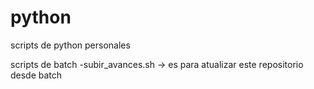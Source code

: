 # python
scripts de python personales


scripts de batch
-subir_avances.sh -> es para atualizar este repositorio desde batch


